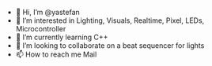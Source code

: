 - 👋 Hi, I’m @yastefan
- 👀 I’m interested in Lighting, Visuals, Realtime, Pixel, LEDs, Microcontroller
- 🌱 I’m currently learning C++
- 💞️ I’m looking to collaborate on a beat sequencer for lights
- 📫 How to reach me Mail

<!---
yastefan/yastefan is a ✨ special ✨ repository because its `README.md` (this file) appears on your GitHub profile.
You can click the Preview link to take a look at your changes.
--->
